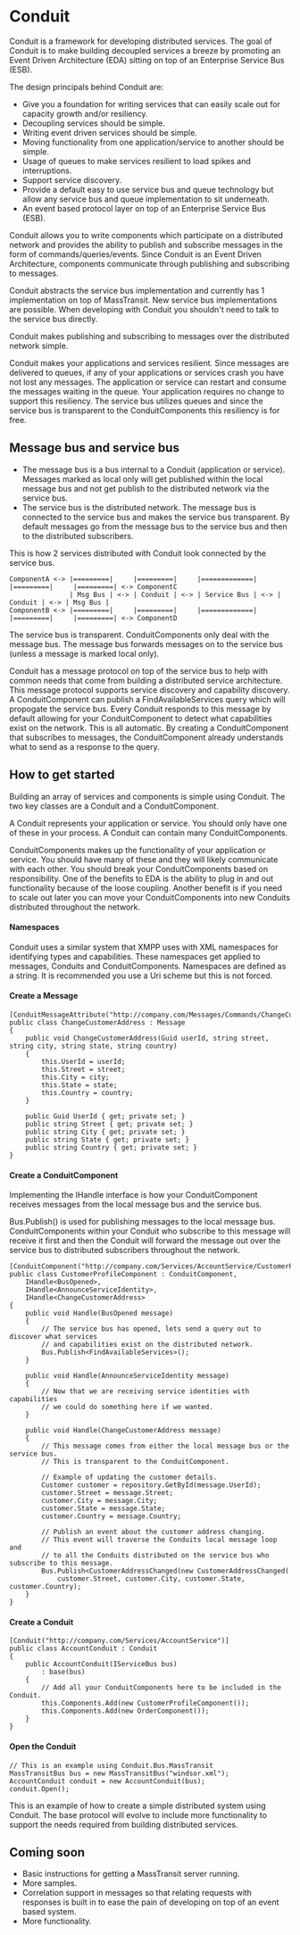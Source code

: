 # Conduit
Conduit is a framework for developing distributed services. The goal of Conduit is to make building 
decoupled services a breeze by promoting an Event Driven Architecture (EDA) sitting on top of an 
Enterprise Service Bus (ESB).

The design principals behind Conduit are:

* Give you a foundation for writing services that can easily scale out for capacity growth and/or resiliency.
* Decoupling services should be simple.
* Writing event driven services should be simple.
* Moving functionality from one application/service to another should be simple.
* Usage of queues to make services resilient to load spikes and interruptions.
* Support service discovery.
* Provide a default easy to use service bus and queue technology but allow any service bus and queue 
implementation to sit underneath.
* An event based protocol layer on top of an Enterprise Service Bus (ESB).

Conduit allows you to write components which participate on a distributed network and provides the
ability to publish and subscribe messages in the form of commands/queries/events. Since Conduit is 
an Event Driven Architecture, components communicate through publishing and subscribing to messages.

Conduit abstracts the service bus implementation and currently has 1 implementation on top of MassTransit.
New service bus implementations are possible. When developing with Conduit you shouldn't need to talk to the
service bus directly.

Conduit makes publishing and subscribing to messages over the distributed network simple.

Conduit makes your applications and services resilient. Since messages are delivered to queues, if any of your 
applications or services crash you have not lost any messages. The application or service can restart and
consume the messages waiting in the queue. Your application requires no change to support this resiliency.
The service bus utilizes queues and since the service bus is transparent to the ConduitComponents this resiliency
is for free.

## Message bus and service bus

* The message bus is a bus internal to a Conduit (application or service). Messages marked as local only will 
get published within the local message bus and not get publish to the distributed network via the service bus.
* The service bus is the distributed network. The message bus is connected to the service bus and makes the 
service bus transparent. By default messages go from the message bus to the service bus and then to the 
distributed subscribers.

This is how 2 services distributed with Conduit look connected by the service bus.

    ComponentA <-> |=========|     |=========|     |=============|     |=========|     |=========| <-> ComponentC
                   | Msg Bus | <-> | Conduit | <-> | Service Bus | <-> | Conduit | <-> | Msg Bus |
    ComponentB <-> |=========|     |=========|     |=============|     |=========|	   |=========| <-> ComponentD

The service bus is transparent. ConduitComponents only deal with the message bus. The message bus forwards
messages on to the service bus (unless a message is marked local only).

Conduit has a message protocol on top of the service bus to help with common needs that come from
building a distributed service architecture. This message protocol supports service discovery and 
capability discovery. A ConduitComponent can publish a FindAvailableServices query which will
propogate the service bus. Every Conduit responds to this message by default allowing for your
ConduitComponent to detect what capabilities exist on the network. This is all automatic. By
creating a ConduitComponent that subscribes to messages, the ConduitComponent already understands
what to send as a response to the query.

## How to get started
Building an array of services and components is simple using Conduit. The two key classes are a 
Conduit and a ConduitComponent.

A Conduit represents your application or service. You should only have one of these in your process.
A Conduit can contain many ConduitComponents.

ConduitComponents makes up the functionality of your application or service. You should have many of these
and they will likely communicate with each other. You should break your ConduitComponents based on
responsibility. One of the benefits to EDA is the ability to plug in and out functionality because
of the loose coupling. Another benefit is if you need to scale out later you can move your ConduitComponents
into new Conduits distributed throughout the network.

#### Namespaces
Conduit uses a similar system that XMPP uses with XML namespaces for identifying types and capabilities. These
namespaces get applied to messages, Conduits and ConduitComponents. Namespaces are defined as a string. 
It is recommended you use a Uri scheme but this is not forced.

#### Create a Message
    [ConduitMessageAttribute("http://company.com/Messages/Commands/ChangeCustomerAddress")]
    public class ChangeCustomerAddress : Message
    {
        public void ChangeCustomerAddress(Guid userId, string street, string city, string state, string country)
        {
            this.UserId = userId;
            this.Street = street;
            this.City = city;
            this.State = state;
            this.Country = country;
        }

        public Guid UserId { get; private set; }
        public string Street { get; private set; }
        public string City { get; private set; }
        public string State { get; private set; }
        public string Country { get; private set; }
    }

#### Create a ConduitComponent
Implementing the IHandle interface is how your ConduitComponent receives messages from the local message bus
and the service bus.

Bus.Publish() is used for publishing messages to the local message bus. ConduitComponents within your Conduit who
subscribe to this message will receive it first and then the Conduit will forward the message out over the service bus
to distributed subscribers throughout the network.

    [ConduitComponent("http://company.com/Services/AccountService/CustomerProfileComponent")]
    public class CustomerProfileComponent : ConduitComponent, 
        IHandle<BusOpened>,
        IHandle<AnnounceServiceIdentity>,
        IHandle<ChangeCustomerAddress>
    {
        public void Handle(BusOpened message)
        {
            // The service bus has opened, lets send a query out to discover what services
            // and capabilities exist on the distributed network.
            Bus.Publish<FindAvailableServices>();
        }

        public void Handle(AnnounceServiceIdentity message)
        {
            // Now that we are receiving service identities with capabilities
            // we could do something here if we wanted.
        }

        public void Handle(ChangeCustomerAddress message)
        {
            // This message comes from either the local message bus or the service bus.
            // This is transparent to the ConduitComponent.

            // Example of updating the customer details.
            Customer customer = repository.GetById(message.UserId);
            customer.Street = message.Street;
            customer.City = message.City;
            customer.State = message.State;
            customer.Country = message.Country;

            // Publish an event about the customer address changing.
            // This event will traverse the Conduits local message loop and
            // to all the Conduits distributed on the service bus who subscribe to this message.
            Bus.Publish<CustomerAddressChanged(new CustomerAddressChanged(
                customer.Street, customer.City, customer.State, customer.Country);
        }
    }

#### Create a Conduit
    [Conduit("http://company.com/Services/AccountService")]
    public class AccountConduit : Conduit
    {
        public AccountConduit(IServiceBus bus)
            : base(bus)
        {
            // Add all your ConduitComponents here to be included in the Conduit.
            this.Components.Add(new CustomerProfileComponent());
            this.Components.Add(new OrderComponent());
        }
    }

#### Open the Conduit
    // This is an example using Conduit.Bus.MassTransit
    MassTransitBus bus = new MassTransitBus("windsor.xml");
    AccountConduit conduit = new AccountConduit(bus);
    conduit.Open();

This is an example of how to create a simple distributed system using Conduit. The base protocol 
will evolve to include more functionality to support the needs required from building distributed services.

## Coming soon

* Basic instructions for getting a MassTransit server running.
* More samples.
* Correlation support in messages so that relating requests with responses is built in to ease the pain of developing
on top of an event based system.
* More functionality.